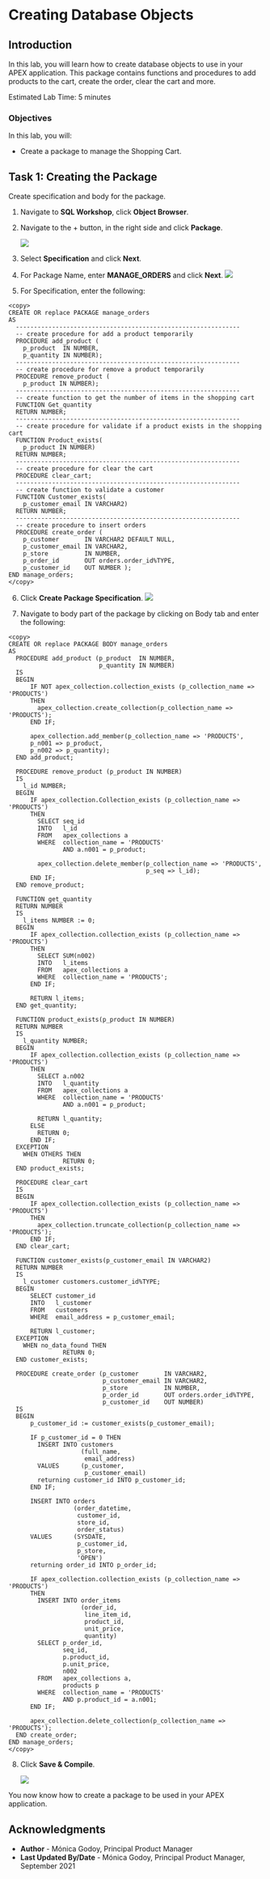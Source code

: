 # Creating Database Objects

## Introduction

In this lab, you will learn how to create database objects to use in your APEX application. This package contains functions and procedures to add products to the cart, create the order, clear the cart and more.

Estimated Lab Time: 5 minutes

### Objectives
In this lab, you will:
- Create a package to manage the Shopping Cart.

## **Task 1**: Creating the Package
Create specification and body for the package.

1. Navigate to **SQL Workshop**, click **Object Browser**.
2. Navigate to the + button, in the right side and click **Package**.

    ![](images/create-package.png " ")

3. Select **Specification** and click **Next**.

4. For Package Name, enter **MANAGE_ORDERS** and click **Next**.
    ![](images/create-package2.png " ")
5. For Specification, enter the following:

```
<copy>
CREATE OR replace PACKAGE manage_orders
AS
  --------------------------------------------------------------
  -- create procedure for add a product temporarily
  PROCEDURE add_product (
    p_product  IN NUMBER,
    p_quantity IN NUMBER);
  --------------------------------------------------------------
  -- create procedure for remove a product temporarily
  PROCEDURE remove_product (
    p_product IN NUMBER);
  --------------------------------------------------------------
  -- create function to get the number of items in the shopping cart
  FUNCTION Get_quantity
  RETURN NUMBER;
  --------------------------------------------------------------
  -- create procedure for validate if a product exists in the shopping cart
  FUNCTION Product_exists(
    p_product IN NUMBER)
  RETURN NUMBER;
  --------------------------------------------------------------
  -- create procedure for clear the cart
  PROCEDURE clear_cart;
  --------------------------------------------------------------
  -- create function to validate a customer
  FUNCTION Customer_exists(
    p_customer_email IN VARCHAR2)
  RETURN NUMBER;
  --------------------------------------------------------------
  -- create procedure to insert orders
  PROCEDURE create_order (
    p_customer       IN VARCHAR2 DEFAULT NULL,
    p_customer_email IN VARCHAR2,
    p_store          IN NUMBER,
    p_order_id       OUT orders.order_id%TYPE,
    p_customer_id    OUT NUMBER );
END manage_orders; 
</copy>
```

6. Click **Create Package Specification**.
    ![](images/create-specification.png " ")

7. Navigate to body part of the package by clicking on Body tab and enter the following:

```
<copy>
CREATE OR replace PACKAGE BODY manage_orders
AS
  PROCEDURE add_product (p_product  IN NUMBER,
                         p_quantity IN NUMBER)
  IS
  BEGIN
      IF NOT apex_collection.collection_exists (p_collection_name => 'PRODUCTS')
      THEN
        apex_collection.create_collection(p_collection_name => 'PRODUCTS');
      END IF;

      apex_collection.add_member(p_collection_name => 'PRODUCTS',
      p_n001 => p_product,
      p_n002 => p_quantity);
  END add_product;

  PROCEDURE remove_product (p_product IN NUMBER)
  IS
    l_id NUMBER;
  BEGIN
      IF apex_collection.Collection_exists (p_collection_name => 'PRODUCTS')
      THEN
        SELECT seq_id
        INTO   l_id
        FROM   apex_collections a
        WHERE  collection_name = 'PRODUCTS'
               AND a.n001 = p_product;

        apex_collection.delete_member(p_collection_name => 'PRODUCTS', 
                                      p_seq => l_id);
      END IF;
  END remove_product;

  FUNCTION get_quantity
  RETURN NUMBER
  IS
    l_items NUMBER := 0;
  BEGIN
      IF apex_collection.collection_exists (p_collection_name => 'PRODUCTS')
      THEN
        SELECT SUM(n002)
        INTO   l_items
        FROM   apex_collections a
        WHERE  collection_name = 'PRODUCTS';
      END IF;

      RETURN l_items;
  END get_quantity;

  FUNCTION product_exists(p_product IN NUMBER)
  RETURN NUMBER
  IS
    l_quantity NUMBER;
  BEGIN
      IF apex_collection.collection_exists (p_collection_name => 'PRODUCTS')
      THEN
        SELECT a.n002
        INTO   l_quantity
        FROM   apex_collections a
        WHERE  collection_name = 'PRODUCTS'
               AND a.n001 = p_product;

        RETURN l_quantity;
      ELSE
        RETURN 0;
      END IF;
  EXCEPTION
    WHEN OTHERS THEN
               RETURN 0;
  END product_exists;

  PROCEDURE clear_cart
  IS
  BEGIN
      IF apex_collection.collection_exists (p_collection_name => 'PRODUCTS')
      THEN
        apex_collection.truncate_collection(p_collection_name => 'PRODUCTS');
      END IF;
  END clear_cart;

  FUNCTION customer_exists(p_customer_email IN VARCHAR2)
  RETURN NUMBER
  IS
    l_customer customers.customer_id%TYPE;
  BEGIN
      SELECT customer_id
      INTO   l_customer
      FROM   customers
      WHERE  email_address = p_customer_email;

      RETURN l_customer;
  EXCEPTION
    WHEN no_data_found THEN
               RETURN 0;
  END customer_exists;

  PROCEDURE create_order (p_customer       IN VARCHAR2,
                          p_customer_email IN VARCHAR2,
                          p_store          IN NUMBER,
                          p_order_id       OUT orders.order_id%TYPE,
                          p_customer_id    OUT NUMBER)
  IS
  BEGIN
      p_customer_id := customer_exists(p_customer_email);

      IF p_customer_id = 0 THEN
        INSERT INTO customers
                    (full_name,
                     email_address)
        VALUES      (p_customer,
                     p_customer_email)
        returning customer_id INTO p_customer_id;
      END IF;

      INSERT INTO orders
                  (order_datetime,
                   customer_id,
                   store_id,
                   order_status)
      VALUES      (SYSDATE,
                   p_customer_id,
                   p_store,
                   'OPEN')
      returning order_id INTO p_order_id;

      IF apex_collection.collection_exists (p_collection_name => 'PRODUCTS')
      THEN
        INSERT INTO order_items
                    (order_id,
                     line_item_id,
                     product_id,
                     unit_price,
                     quantity)
        SELECT p_order_id,
               seq_id,
               p.product_id,
               p.unit_price,
               n002
        FROM   apex_collections a,
               products p
        WHERE  collection_name = 'PRODUCTS'
               AND p.product_id = a.n001;
      END IF;

      apex_collection.delete_collection(p_collection_name => 'PRODUCTS');
  END create_order;
END manage_orders; 
</copy>
```

8. Click **Save & Compile**.

    ![](images/create-body.png " ")



You now know how to create a package to be used in your APEX application.

## **Acknowledgments**

- **Author** - Mónica Godoy, Principal Product Manager
- **Last Updated By/Date** - Mónica Godoy, Principal Product Manager, September 2021